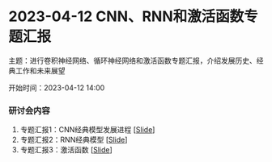 # 2023-04-12 CNN、RNN和激活函数专题汇报

主题：进行卷积神经网络、循环神经网络和激活函数专题汇报，介绍发展历史、经典工作和未来展望

开始时间：2023-04-12 14:00

### 研讨会内容

1.  专题汇报1：CNN经典模型发展进程 [[Slide](../Slide/2023/0412/卷积神经网络.pptx)]
2.  专题汇报2：RNN经典模型 [[Slide](../Slide/2023/0412/循环神经网络.pptx)]
3.  专题汇报3：激活函数 [[Slide](../Slide/2023/0412/激活函数.pptx)]

